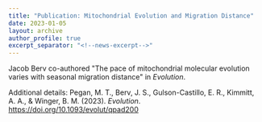 ```yaml
---
title: "Publication: Mitochondrial Evolution and Migration Distance"
date: 2023-01-05
layout: archive
author_profile: true
excerpt_separator: "<!--news-excerpt-->"
---
```

Jacob Berv co-authored "The pace of mitochondrial molecular evolution varies with seasonal migration distance" in *Evolution*.

<!--news-excerpt-->
Additional details: Pegan, M. T., Berv, J. S., Gulson-Castillo, E. R., Kimmitt, A. A., & Winger, B. M. (2023). *Evolution*. https://doi.org/10.1093/evolut/qpad200
